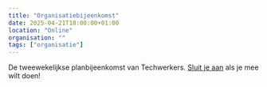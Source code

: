 ```yaml
---
title: "Organisatiebijeenkomst"
date: 2025-04-21T18:00:00+01:00
location: "Online"
organisation: ""
tags: ["organisatie"]
---
```


De tweewekelijkse planbijeenkomst van Techwerkers. [Sluit je aan](/join) als je mee wilt doen!
